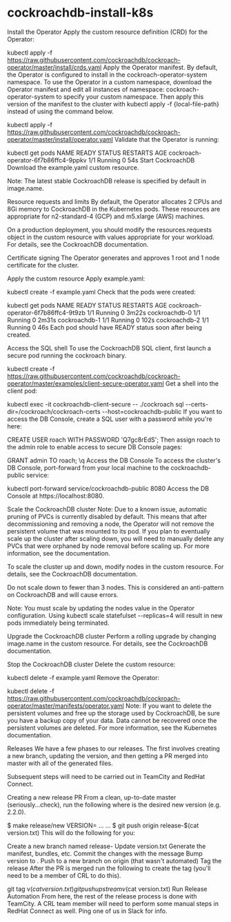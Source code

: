 # cockroachdb-install-k8s

Install the Operator
Apply the custom resource definition (CRD) for the Operator:

kubectl apply -f https://raw.githubusercontent.com/cockroachdb/cockroach-operator/master/install/crds.yaml
Apply the Operator manifest. By default, the Operator is configured to install in the cockroach-operator-system namespace. To use the Operator in a custom namespace, download the Operator manifest and edit all instances of namespace: cockroach-operator-system to specify your custom namespace. Then apply this version of the manifest to the cluster with kubectl apply -f {local-file-path} instead of using the command below.

kubectl apply -f https://raw.githubusercontent.com/cockroachdb/cockroach-operator/master/install/operator.yaml
Validate that the Operator is running:

kubectl get pods
NAME                                  READY   STATUS    RESTARTS   AGE
cockroach-operator-6f7b86ffc4-9ppkv   1/1     Running   0          54s
Start CockroachDB
Download the example.yaml custom resource.

Note: The latest stable CockroachDB release is specified by default in image.name.

Resource requests and limits
By default, the Operator allocates 2 CPUs and 8Gi memory to CockroachDB in the Kubernetes pods. These resources are appropriate for n2-standard-4 (GCP) and m5.xlarge (AWS) machines.

On a production deployment, you should modify the resources.requests object in the custom resource with values appropriate for your workload. For details, see the CockroachDB documentation.

Certificate signing
The Operator generates and approves 1 root and 1 node certificate for the cluster.

Apply the custom resource
Apply example.yaml:

kubectl create -f example.yaml
Check that the pods were created:

kubectl get pods
NAME                                  READY   STATUS    RESTARTS   AGE
cockroach-operator-6f7b86ffc4-9t9zb   1/1     Running   0          3m22s
cockroachdb-0                         1/1     Running   0          2m31s
cockroachdb-1                         1/1     Running   0          102s
cockroachdb-2                         1/1     Running   0          46s
Each pod should have READY status soon after being created.

Access the SQL shell
To use the CockroachDB SQL client, first launch a secure pod running the cockroach binary.

kubectl create -f https://raw.githubusercontent.com/cockroachdb/cockroach-operator/master/examples/client-secure-operator.yaml
Get a shell into the client pod:

kubectl exec -it cockroachdb-client-secure -- ./cockroach sql --certs-dir=/cockroach/cockroach-certs --host=cockroachdb-public
If you want to access the DB Console, create a SQL user with a password while you're here:

CREATE USER roach WITH PASSWORD 'Q7gc8rEdS';
Then assign roach to the admin role to enable access to secure DB Console pages:

GRANT admin TO roach;
\q
Access the DB Console
To access the cluster's DB Console, port-forward from your local machine to the cockroachdb-public service:

kubectl port-forward service/cockroachdb-public 8080
Access the DB Console at https://localhost:8080.

Scale the CockroachDB cluster
Note: Due to a known issue, automatic pruning of PVCs is currently disabled by default. This means that after decommissioning and removing a node, the Operator will not remove the persistent volume that was mounted to its pod. If you plan to eventually scale up the cluster after scaling down, you will need to manually delete any PVCs that were orphaned by node removal before scaling up. For more information, see the documentation.

To scale the cluster up and down, modify nodes in the custom resource. For details, see the CockroachDB documentation.

Do not scale down to fewer than 3 nodes. This is considered an anti-pattern on CockroachDB and will cause errors.

Note: You must scale by updating the nodes value in the Operator configuration. Using kubectl scale statefulset <cluster-name> --replicas=4 will result in new pods immediately being terminated.

Upgrade the CockroachDB cluster
Perform a rolling upgrade by changing image.name in the custom resource. For details, see the CockroachDB documentation.

Stop the CockroachDB cluster
Delete the custom resource:

kubectl delete -f example.yaml
Remove the Operator:

kubectl delete -f https://raw.githubusercontent.com/cockroachdb/cockroach-operator/master/manifests/operator.yaml
Note: If you want to delete the persistent volumes and free up the storage used by CockroachDB, be sure you have a backup copy of your data. Data cannot be recovered once the persistent volumes are deleted. For more information, see the Kubernetes documentation.

Releases
We have a few phases to our releases. The first involves creating a new branch, updating the version, and then getting a PR merged into master with all of the generated files.

Subsequent steps will need to be carried out in TeamCity and RedHat Connect.

Creating a new release PR
From a clean, up-to-date master (seriously...check), run the following where <version> is the desired new version (e.g. 2.2.0).

$ make release/new VERSION=<version>
...
...
$ git push origin release-$(cat version.txt)
This will do the following for you:

Create a new branch named release-<version>
Update version.txt
Generate the manifest, bundles, etc.
Commit the changes with the message Bump version to <version>.
Push to a new branch on origin (that wasn't automated)
Tag the release
After the PR is merged run the following to create the tag (you'll need to be a member of CRL to do this).

git tag v$(cat version.txt)
git push upstream v$(cat version.txt)
Run Release Automation
From here, the rest of the release process is done with TeamCity. A CRL team member will need to perform some manual steps in RedHat Connect as well. Ping one of us in Slack for info.
